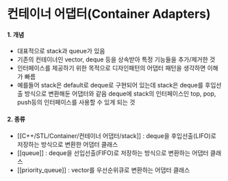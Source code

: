 # 컨테이너 어댑터(Container Adapters)

#### 1. 개념
- 대표적으로 stack과 queue가 있음
- 기존의 컨테이너인 vector, deque 등을 상속받아 특정 기능들을 추가/제거한 것
- 인터페이스를 제공하기 위한 목적으로 디자인패턴의 어댑터 패턴을 생각하면 이해가 빠름
- 예를들어 stack은 default로 deque로 구현되어 있는데 stack은 deque를 후입선출 방식으로 변환해둔 어댑터와 같음
	deque에 stack의 인터페이스인 top, pop, push등의 인터페이스를 사용할 수 있게 되는 것	

#### 2. 종류
- [[C++/STL/Container/컨테이너 어댑터/stack]] : deque을 후입선출(LIFO)로 저장하는 방식으로 변환한 어댑터 클래스
- [[queue]] : deque을 선입선출(FIFO)로 저장하는 방식으로 변환하는 어댑터 클래스
- [[priority_queue]] : vector를 우선순위큐로 변환하는 어댑터 클래스